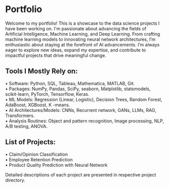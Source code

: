 # Portfolio

Welcome to my portfolio! This is a showcase to the data science projects I have been working on. I'm passionate about advancing the fields of Artificial Intelligence, Machine Learning, and Deep Learning.
From crafting machine learning models to innovating neural network architectures, I’m enthusiastic about staying at the forefront of AI advancements. I’m always eager to explore new ideas, expand my expertise, and contribute to impactful projects that drive meaningful change. 

## Tools I Mostly Rely on:
• Software: Python, SQL, Tableau, Mathematica, MATLAB, Git. \
• Packages: NumPy, Pandas, SciPy, seaborn, Matplotlib, statsmodels, scikit-learn, PyTorch, Tensorflow, Keras. \
• ML Models: Regression (Linear, Logistic), Decision Trees, Random Forest, AdaBoost, XGBoost, K -means. \
• AI Architectures/Models: CNNs, Recurrent network, GANs, LLMs, RAG, Transformers. \
• Analysis Routines: Object and pattern recognition, Image processing, NLP, A/B testing, ANOVA.

## List of Projects:
• Claim/Opinion Classification \
• Employee Retention Prediction \
• Product Quality Prediction with Neural Network

Detailed descriptions of each project are presented in respective project directory.
